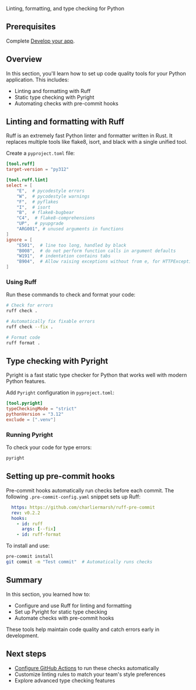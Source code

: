Linting, formatting, and type checking for Python


## Prerequisites

Complete [Develop your app](develop.md).

## Overview

In this section, you'll learn how to set up code quality tools for your Python application. This includes:

- Linting and formatting with Ruff
- Static type checking with Pyright
- Automating checks with pre-commit hooks

## Linting and formatting with Ruff

Ruff is an extremely fast Python linter and formatter written in Rust. It replaces multiple tools like flake8, isort, and black with a single unified tool.

Create a `pyproject.toml` file:

```toml
[tool.ruff]
target-version = "py312"

[tool.ruff.lint]
select = [
    "E",  # pycodestyle errors
    "W",  # pycodestyle warnings
    "F",  # pyflakes
    "I",  # isort
    "B",  # flake8-bugbear
    "C4",  # flake8-comprehensions
    "UP",  # pyupgrade
    "ARG001", # unused arguments in functions
]
ignore = [
    "E501",  # line too long, handled by black
    "B008",  # do not perform function calls in argument defaults
    "W191",  # indentation contains tabs
    "B904",  # Allow raising exceptions without from e, for HTTPException
]
```

### Using Ruff

Run these commands to check and format your code:

```bash
# Check for errors
ruff check .

# Automatically fix fixable errors
ruff check --fix .

# Format code
ruff format .
```

## Type checking with Pyright

Pyright is a fast static type checker for Python that works well with modern Python features.

Add `Pyright` configuration in `pyproject.toml`:

```toml
[tool.pyright]
typeCheckingMode = "strict"
pythonVersion = "3.12"
exclude = [".venv"]
```

### Running Pyright

To check your code for type errors:

```bash
pyright
```

## Setting up pre-commit hooks

Pre-commit hooks automatically run checks before each commit. The following `.pre-commit-config.yaml` snippet sets up Ruff:

```yaml
  https: https://github.com/charliermarsh/ruff-pre-commit
  rev: v0.2.2
  hooks:
    - id: ruff
      args: [--fix]
    - id: ruff-format
```

To install and use:

```bash
pre-commit install
git commit -m "Test commit"  # Automatically runs checks
```

## Summary

In this section, you learned how to:

- Configure and use Ruff for linting and formatting
- Set up Pyright for static type checking
- Automate checks with pre-commit hooks

These tools help maintain code quality and catch errors early in development.

## Next steps

- [Configure GitHub Actions](configure-github-actions.md) to run these checks automatically
- Customize linting rules to match your team's style preferences
- Explore advanced type checking features